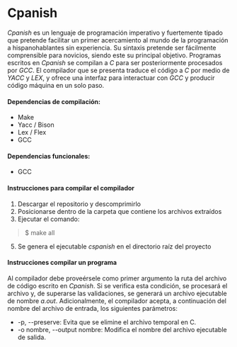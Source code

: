 # Cpanish

*Cpanish* es un lenguaje de programación imperativo y fuertemente tipado que pretende facilitar un primer acercamiento al mundo de la programación a hispanohablantes sin experiencia. 
Su sintaxis pretende ser fácilmente comprensible para novicios, siendo este su principal objetivo.
Programas escritos en *Cpanish* se compilan a *C* para ser posteriormente procesados por *GCC*.
El compilador que se presenta traduce el código a *C* por medio de *YACC* y *LEX*, y ofrece una interfaz para interactuar con *GCC* y producir código máquina en un solo paso.

#### Dependencias de compilación:
- Make
- Yacc / Bison
- Lex / Flex
- GCC

#### Dependencias funcionales:
- GCC

#### Instrucciones para compilar el compilador
1. Descargar el repositorio y descomprimirlo
2. Posicionarse dentro de la carpeta que contiene los archivos extraídos
4. Ejecutar el comando:
> $ make all
5. Se genera el ejecutable *cspanish* en el directorio raíz del proyecto

#### Instrucciones compilar un programa
Al compilador debe proveérsele como primer argumento la ruta del archivo de código escrito en *Cpanish*. Si se verifica esta condición, se procesará el archivo y, de superarse las validaciones, se generará un archivo ejecutable de nombre *a.out*. 
Adicionalmente, el compilador acepta, a continuación del nombre del archivo de entrada, los siguientes parámetros:
- -p, -\-preserve: Evita que se elimine el archivo temporal en C.
- -o nombre, -\-output nombre: Modifica el nombre del archivo ejecutable de salida.
